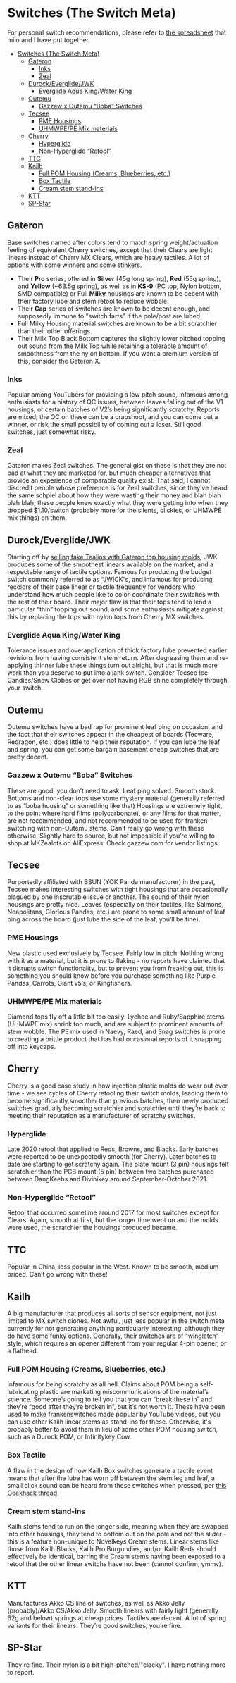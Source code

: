 # Switches (The Switch Meta)

For personal switch recommendations, please refer to [the spreadsheet](https://docs.google.com/spreadsheets/d/e/2PACX-1vSWkz3vJflKwHt6aYwWWAULPU3NKbqfZj8J9h6IkcapPYVUbtxsaLXF9hnRmf-1aBAijMmBg0Jm6D7A/pubhtml) that milo and I have put together.

- [Switches (The Switch Meta)](#switches-the-switch-meta)
  - [Gateron](#gateron)
    - [Inks](#inks)
    - [Zeal](#zeal)
  - [Durock/Everglide/JWK](#durockeverglidejwk)
    - [Everglide Aqua King/Water King](#everglide-aqua-kingwater-king)
  - [Outemu](#outemu)
    - [Gazzew x Outemu “Boba” Switches](#gazzew-x-outemu-boba-switches)
  - [Tecsee](#tecsee)
    - [PME Housings](#pme-housings)
    - [UHMWPE/PE Mix materials](#uhmwpepe-mix-materials)
  - [Cherry](#cherry)
    - [Hyperglide](#hyperglide)
    - [Non-Hyperglide “Retool”](#non-hyperglide-retool)
  - [TTC](#ttc)
  - [Kailh](#kailh)
    - [Full POM Housing (Creams, Blueberries, etc.)](#full-pom-housing-creams-blueberries-etc)
    - [Box Tactile](#box-tactile)
    - [Cream stem stand-ins](#cream-stem-stand-ins)
  - [KTT](#ktt)
  - [SP-Star](#sp-star)

## Gateron

Base switches named after colors tend to match spring weight/actuation feeling of equivalent Cherry switches, except that their Clears are light linears instead of Cherry MX Clears, which are heavy tactiles. A lot of options with some winners and some stinkers.

- Their **Pro** series, offered in **Silver** (45g long spring), **Red** (55g spring), and **Yellow** (~63.5g spring), as well as in **KS-9** (PC top, Nylon bottom, SMD compatible) or Full **Milky** housings are known to be decent with their factory lube and stem retool to reduce wobble.
- Their **Cap** series of switches are known to be decent enough, and supposedly immune to "switch farts" if the pole/post are lubed.
- Full Milky Housing material switches are known to be a bit scratchier than their other offerings.
- Their Milk Top Black Bottom captures the slightly lower pitched topping out sound from the Milk Top while retaining a tolerable amount of smoothness from the nylon bottom. If you want a premium version of this, consider the Gateron X.

### Inks

Popular among YouTubers for providing a low pitch sound, infamous among enthusiasts for a history of QC issues, between leaves falling out of the V1 housings, or certain batches of V2’s being significantly scratchy. Reports are mixed; the QC on these can be a crapshoot, and you can come out a winner, or risk the small possibility of coming out a loser. Still good switches, just somewhat risky.

### Zeal

Gateron makes Zeal switches. The general gist on these is that they are not bad at what they are marketed for, but much cheaper alternatives that provide an experience of comparable quality exist. That said, I cannot discredit people whose preference is for Zeal switches, since they’ve heard the same schpiel about how they were wasting their money and blah blah blah blah; these people knew exactly what they were getting into when they dropped $1.10/switch (probably more for the silents, clickies, or UHMWPE mix things) on them.

## Durock/Everglide/JWK

Starting off by [selling fake Tealios with Gateron top housing molds](https://www.theremingoat.com/blog/t1s?rq=t1), JWK produces some of the smoothest linears available on the market, and a respectable range of tactile options. Famous for producing the budget switch commonly referred to as “JWICK”s, and infamous for producing recolors of their base linear or tactile frequently for vendors who understand how much people like to color-coordinate their switches with the rest of their board. Their major flaw is that their tops tend to lend a particular “thin” topping out sound, and some enthusiasts mitigate against this by replacing the tops with nylon tops from Cherry MX switches.

### Everglide Aqua King/Water King

Tolerance issues and overapplication of thick factory lube prevented earlier revisions from having consistent stem return. After degreasing them and re-applying thinner lube these things turn out alright, but that is much more work than you deserve to put into a jank switch. Consider Tecsee Ice Candies/Snow Globes or get over not having RGB shine completely through your switch.

## Outemu

Outemu switches have a bad rap for prominent leaf ping on occasion, and the fact that their switches appear in the cheapest of boards (Tecware, Redragon, etc.) does little to help their reputation. If you can lube the leaf and spring, you can get some bargain basement cheap switches that are pretty decent.

### Gazzew x Outemu “Boba” Switches

These are good, you don’t need to ask. Leaf ping solved. Smooth stock. Bottoms and non-clear tops use some mystery material (generally referred to as “boba housing” or something like that) Housings are extremely tight, to the point where hard films (polycarbonate), or any films for that matter, are not recommended, and not recommended to be used for franken-switching with non-Outemu stems. Can’t really go wrong with these otherwise. Slightly hard to source, but not impossible if you’re willing to shop at MKZealots on AliExpress. Check gazzew.com for vendor listings.

## Tecsee

Purportedly affiliated with BSUN (YOK Panda manufacturer) in the past, Tecsee makes interesting switches with tight housings that are occasionally plagued by one inscrutable issue or another. The sound of their nylon housings are pretty nice. Leaves (especially on their tactiles, like Salmons, Neapolitans, Glorious Pandas, etc.) are prone to some small amount of leaf ping across the board (just lube the side of the leaf, you’ll be fine).

### PME Housings

New plastic used exclusively by Tecsee. Fairly low in pitch. Nothing wrong with it as a material, but it is prone to flaking - no reports have claimed that it disrupts switch functionality, but to prevent you from freaking out, this is something you should know before you purchase something like Purple Pandas, Carrots, Giant v5’s, or Kingfishers.

### UHMWPE/PE Mix materials

Diamond tops fly off a little bit too easily. Lychee and Ruby/Sapphire stems (UHMWPE mix) shrink too much, and are subject to prominent amounts of stem wobble. The PE mix used in Naevy, Raed, and Snag switches is prone to creating a brittle product that has had occasional reports of it snapping off into keycaps.

## Cherry

Cherry is a good case study in how injection plastic molds do wear out over time - we see cycles of Cherry retooling their switch molds, leading them to become significantly smoother than previous batches, then newly produced switches gradually becoming scratchier and scratchier until they’re back to meeting their reputation as a manufacturer of scratchy switches.

### Hyperglide

Late 2020 retool that applied to Reds, Browns, and Blacks. Early batches were reported to be unexpectedly smooth (for Cherry). Later batches to date are starting to get scratchy again. The plate mount (3 pin) housings felt scratchier than the PCB mount (5 pin) between two batches purchased between DangKeebs and Divinikey around September-October 2021.

### Non-Hyperglide “Retool”

Retool that occurred sometime around 2017 for most switches except for Clears. Again, smooth at first, but the longer time went on and the molds were used, the scratchier the housings produced became.

## TTC

Popular in China, less popular in the West. Known to be smooth, medium priced. Can’t go wrong with these!

## Kailh

A big manufacturer that produces all sorts of sensor equipment, not just limited to MX switch clones. Not awful, just less popular in the switch meta currently for not generating anything particularly interesting, although they do have some funky options. Generally, their switches are of "winglatch" style, which requires an opener different from your regular 4-pin opener, or a flathead.

### Full POM Housing (Creams, Blueberries, etc.)

Infamous for being scratchy as all hell. Claims about POM being a self-lubricating plastic are marketing miscommunications of the material’s science. Someone’s going to tell you that you can “break these in” and they’re “good after they’re broken in”, but it’s not worth it. These have been used to make frankenswitches made popular by YouTube videos, but you can use other Kailh linear stems as stand-ins for these. Otherwise, it's probably better to avoid them in lieu of some other POM housing switch, such as a Durock POM, or Infinitykey Cow.

### Box Tactile

A flaw in the design of how Kailh Box switches generate a tactile event means that after the lube has worn off between the stem leg and leaf, a small click sound can be heard from these switches when pressed, per [this Geekhack thread](https://geekhack.org/index.php?topic=96672.0).

### Cream stem stand-ins

Kailh stems tend to run on the longer side, meaning when they are swapped into other housings, they tend to bottom out on the pole and not the slider - this is a feature non-unique to Novelkeys Cream stems. Linear stems like those from Kailh Blacks, Kailh Pro Burgundies, and/or Kailh Reds should effectively be identical, barring the Cream stems having been exposed to a retool that the other linear switchs have not been (cannot confirm, ymmv).

## KTT

Manufactures Akko CS line of switches, as well as Akko Jelly (probably)/Akko CS/Akko Jelly. Smooth linears with fairly light (generally 62g and below) springs at cheap prices. Tactiles are decent. A lot of spring variants for their linears. They’re good switches, you’re fine.

## SP-Star

They're fine. Their nylon is a bit high-pitched/"clacky". I have nothing more to report.

